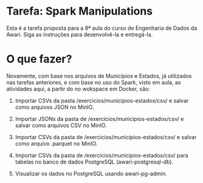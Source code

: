 # Tarefa: Spark Manipulations
Esta é a tarefa proposta para a 8ª aula do curso de Engenharia de Dados da Awari. Siga as instruções para desenvolvê-la e entregá-la.

# O que fazer?
Novamente, com base nos arquivos de Municípios e Estados, já utilizados nas tarefas anteriores, e com base no uso do Spark, visto em aula, as atividades aqui, a partir do no wokspace em Docker, são:

1. Importar CSVs da pasta /exercicios/municipios-estados/csv/ e salvar como arquivos JSON no MinIO.

2. Importar JSONs da pasta de /exercicios/municipios-estados/csv/ e salvar como arquivos CSV no MinIO.

3. Importar CSVs da pasta de /exercicios/municipios-estados/csv/ e salvar como arquivo .parquet no MinIO.

4. Importar CSVs da pasta de /exercicios/municipios-estados/csv/ para tabelas no banco de dados PostgreSQL (awari-postgresql-db).

5. Visualizar os dados no PostgreSQL usando awari-pg-admin.
